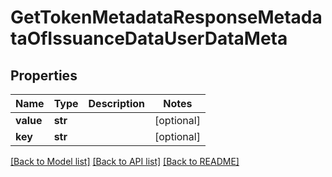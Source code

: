 # GetTokenMetadataResponseMetadataOfIssuanceDataUserDataMeta

## Properties
Name | Type | Description | Notes
------------ | ------------- | ------------- | -------------
**value** | **str** |  | [optional] 
**key** | **str** |  | [optional] 

[[Back to Model list]](../README.md#documentation-for-models) [[Back to API list]](../README.md#documentation-for-api-endpoints) [[Back to README]](../README.md)


